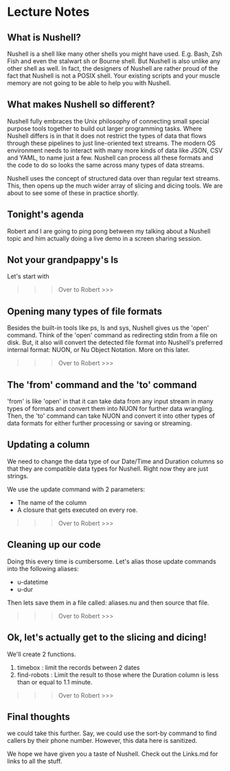 # Lecture Notes

## What is Nushell?

Nushell is a shell like many other shells you might have used. E.g. Bash, Zsh
Fish and even the stalwart sh or Bourne shell.
But Nushell is also unlike any other shell as well.
In fact, the designers of Nushell are rather proud of the fact that Nushell
is not a POSIX shell. Your existing scripts and your muscle memory are not
going to be able to help you with Nushell.


## What makes Nushell so different?


Nushell fully embraces the Unix philosophy of connecting small special purpose
tools together to build out larger  programming tasks. Where Nushell differs
is in that it does not restrict the types of data that flows through these
pipelines to just line-oriented text streams.
The modern OS environment needs to interact with many more kinds of
data like JSON, CSV and YAML, to name just a few.
Nushell can process all these formats and the code to do so looks the same
across many types of data streams.


Nushell uses the concept of structured data over than regular text streams.
This, then opens up the   much wider array of slicing and dicing tools.
We are about to see some of these in practice shortly.

## Tonight's agenda

Robert and I are going to ping pong  between my talking about a Nushell topic
and him actually doing a live demo in a screen sharing session.


## Not your grandpappy's ls

Let's start with 
>>> Over to Robert >>>

## Opening many types of file formats

Besides the built-in tools like ps, ls and sys, Nushell gives us the 'open' command.
Think of the 'open' command as redirecting stdin from a file on disk.
But, it also will convert the detected file format into Nushell's preferred
internal format: NUON, or Nu Object Notation. More on this later.



>>> Over to Robert >>>




## The 'from' command and the 'to' command

'from' is like  'open' in that it can take data from any input stream in many
types of formats and convert them into NUON for further data wrangling.
Then, the 'to' command can take NUON and convert it into other types of data
formats for either further processing or saving or streaming.


## Updating a column

We need to change the data type of our Date/Time and Duration columns so that they
are compatible data types for Nushell. Right now they are just strings.

We use the update command with 2 parameters:

- The name of the column
- A closure that gets executed on every roe.



>>> Over to Robert >>>





## Cleaning up our code


Doing this every time is cumbersome. Let's alias those update commands into the following aliases:

- u-datetime
- u-dur

Then lets save them in a file called: aliases.nu and then source that file.



>>> Over to Robert >>>




## Ok, let's actually get to the slicing and dicing!

We'll create 2 functions.

1. timebox : limit the records between 2 dates
2. find-robots : Limit the result to those where the Duration column is less than or equal to 1.1 minute.


>>> Over to Robert >>>



## Final thoughts

we could take this further. Say, we could use the  sort-by command to find
callers by their phone number. However, this data here is sanitized.

We hope we have given you a taste of Nushell. Check out the Links.md for
links to all the stuff.
